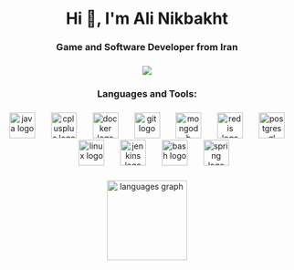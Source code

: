 <h1 align="center">Hi 👋, I'm Ali Nikbakht</h1>

###

<h3 align="center">Game and Software Developer from Iran</h3>

###

<div align="center">
  <img src="https://profile-counter.glitch.me/teixayo/count.svg?"  />
</div>

###

<h3 align="center">Languages and Tools:</h3>

###

<div align="center">
  <img src="https://cdn.jsdelivr.net/gh/devicons/devicon/icons/java/java-original.svg" height="45" alt="java logo"  />
  <img width="20" />
  <img src="https://cdn.jsdelivr.net/gh/devicons/devicon/icons/cplusplus/cplusplus-original.svg" height="45" alt="cplusplus logo"  />
  <img width="20" />
  <img src="https://cdn.jsdelivr.net/gh/devicons/devicon/icons/docker/docker-original.svg" height="45" alt="docker logo"  />
  <img width="20" />
  <img src="https://cdn.jsdelivr.net/gh/devicons/devicon/icons/git/git-original.svg" height="45" alt="git logo"  />
  <img width="20" />
  <img src="https://cdn.jsdelivr.net/gh/devicons/devicon/icons/mongodb/mongodb-plain.svg" height="45" alt="mongodb logo"  />
  <img width="20" />
  <img src="https://cdn.jsdelivr.net/gh/devicons/devicon/icons/redis/redis-original.svg" height="45" alt="redis logo"  />
  <img width="20" />
  <img src="https://cdn.jsdelivr.net/gh/devicons/devicon/icons/postgresql/postgresql-original.svg" height="45" alt="postgresql logo"  />
  <img width="20" />
  <img src="https://cdn.jsdelivr.net/gh/devicons/devicon/icons/linux/linux-original.svg" height="45" alt="linux logo"  />
  <img width="20" />
  <img src="https://cdn.jsdelivr.net/gh/devicons/devicon/icons/jenkins/jenkins-original.svg" height="45" alt="jenkins logo"  />
  <img width="20" />
  <img src="https://cdn.jsdelivr.net/gh/devicons/devicon/icons/bash/bash-original.svg" height="45" alt="bash logo"  />
  <img width="20" />
  <img src="https://cdn.jsdelivr.net/gh/devicons/devicon/icons/spring/spring-original.svg" height="45" alt="spring logo"  />
</div>

###

<div align="center">
  <img src="https://github-readme-stats.vercel.app/api/top-langs?username=teixayo&locale=en&hide_title=false&layout=compact&card_width=320&langs_count=5&theme=radical&hide_border=true&order=2" height="140" alt="languages graph"  />
</div>

###
